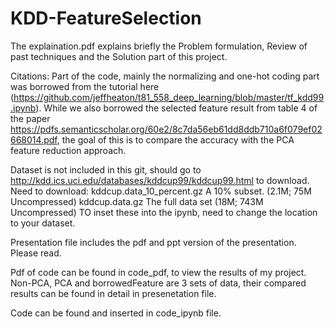# KDD-FeatureSelection

The explaination.pdf explains briefly the Problem formulation, Review of past techniques and the Solution part of this project.

Citations:
Part of the code, mainly the normalizing and one-hot coding part was borrowed from the tutorial here (https://github.com/jeffheaton/t81_558_deep_learning/blob/master/tf_kdd99.ipynb). While we also borrowed the selected feature result from table 4 of the paper https://pdfs.semanticscholar.org/60e2/8c7da56eb61dd8ddb710a6f079ef02668014.pdf, the goal of this is to compare the accuracy with the PCA feature reduction approach. 

Dataset is not included in this git, should go to http://kdd.ics.uci.edu/databases/kddcup99/kddcup99.html to download. Need to download: 
  kddcup.data_10_percent.gz A 10% subset. (2.1M; 75M Uncompressed)
  kddcup.data.gz The full data set (18M; 743M Uncompressed)
 TO inset these into the ipynb, need to change the location to your dataset.
 
 Presentation file includes the pdf and ppt version of the presentation. Please read.
 
 Pdf of code can be found in code_pdf, to view the results of my project. Non-PCA, PCA and borrowedFeature are 3 sets of data, their compared results can be found in detail in presenetation file.
 
 Code can be found and inserted in code_ipynb file. 
 
